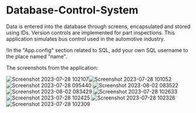 # Database-Control-System
Data is entered into the database through screens, encapsulated and stored using IDs. Version controls are implemented for part inspections. This application simulates bus control used in the automotive industry.

!In the "App.config" section related to SQL, add your own SQL username to the place named "name".

The screenshots from the application:

![Screenshot 2023-07-28 102107](https://github.com/utku-create/Database-Control-System/assets/93786600/7bb83a88-ae43-4d63-90cf-cd6b3350c975)![Screenshot 2023-07-28 101052](https://github.com/utku-create/Database-Control-System/assets/93786600/53ca109b-2e78-4c36-a3ea-ca25be7bf63c)
![Screenshot 2023-07-28 095440](https://github.com/utku-create/Database-Control-System/assets/93786600/11d46889-2903-43bb-b10d-2cf6834a098c)
![Screenshot 2023-08-02 083522](https://github.com/utku-create/Database-Control-System/assets/93786600/8294662b-5429-4c21-9854-dc06317e5f42)
![Screenshot 2023-08-02 083429](https://github.com/utku-create/Database-Control-System/assets/93786600/fbc1dc11-cd68-46d9-89a8-4c8c4119294b)
![Screenshot 2023-07-28 102633](https://github.com/utku-create/Database-Control-System/assets/93786600/2e50370d-5fb9-4e2f-b66d-088796ae2a74)
![Screenshot 2023-07-28 102425](https://github.com/utku-create/Database-Control-System/assets/93786600/938a9402-b7f5-443b-bcad-632d799f6ba7)
![Screenshot 2023-07-28 102326](https://github.com/utku-create/Database-Control-System/assets/93786600/d391293f-2e53-4609-a9b1-893bfc95ad74)
![Screenshot 2023-07-28 102309](https://github.com/utku-create/Database-Control-System/assets/93786600/fd433c8f-2117-4b05-9d02-ae2d67dae589)

